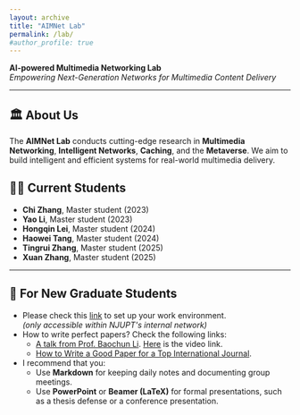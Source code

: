 ```yaml
---
layout: archive
title: "AIMNet Lab"
permalink: /lab/
#author_profile: true
---
```


**AI-powered Multimedia Networking Lab**  
*Empowering Next-Generation Networks for Multimedia Content Delivery*

---

## 🏛 About Us
The **AIMNet Lab** conducts cutting-edge research in **Multimedia Networking**, **Intelligent Networks**, **Caching**, and the **Metaverse**. We aim to build intelligent and efficient systems for real-world multimedia delivery.


## 👩‍🎓 Current Students
- **Chi Zhang**, Master student (2023)  
- **Yao Li**, Master student (2023)  
- **Hongqin Lei**, Master student (2024)  
- **Haowei Tang**, Master student (2024)  
- **Tingrui Zhang**, Master student (2025)  
- **Xuan Zhang**, Master student (2025)  

---

## 📢 For New Graduate Students
* Please check this [link](http://10.6.3.51:80) to set up your work environment.  
*(only accessible within NJUPT's internal network)*
* How to write perfect papers? Check the following links:
    * [A talk from Prof. Baochun Li](https://iqua.ece.toronto.edu/papers/writing-perfect-papers-2021.pdf). [Here](https://www.youtube.com/watch?v=FxGo5hn8dTw) is the video link.
    * [How to Write a Good Paper for a Top International Journal](https://www.elsevier.com/__data/promis_misc/international%20publishing%20china.pdf).
* I recommend that you:
    * Use **Markdown** for keeping daily notes and documenting group meetings.  
    * Use **PowerPoint** or **Beamer (LaTeX)** for formal presentations, such as a thesis defense or a conference presentation.

